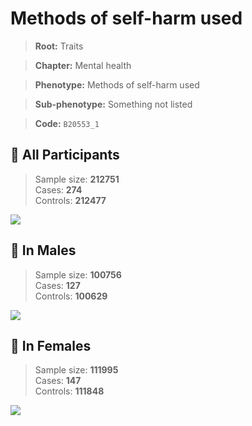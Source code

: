 # Methods of self-harm used
> **Root:** Traits  

> **Chapter:** Mental health  

> **Phenotype:** Methods of self-harm used  

> **Sub-phenotype:** Something not listed  

> **Code:** `B20553_1`

## 🧪 All Participants  
> Sample size: **212751**  
> Cases: **274**  
> Controls: **212477**
<img src="/Traits/Figures/ALL/B20553_1.png"/>
<CsvTable src="/Traits/Data/ALL/LG_B20553_1.csv" label="🔍 View full results" />

## 👨 In Males  
> Sample size: **100756**  
> Cases: **127**  
> Controls: **100629**
<img src="/Traits/Figures/Male/B20553_1.png"/>
<CsvTable src="/Traits/Data/Male/LG_B20553_1.csv" label="🔍 View full results" />

## 👩 In Females  
> Sample size: **111995**  
> Cases: **147**  
> Controls: **111848**
<img src="/Traits/Figures/Female/B20553_1.png"/>
<CsvTable src="/Traits/Data/Female/LG_B20553_1.csv" label="🔍 View full results" />
